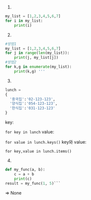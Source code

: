 1.

```python
my_list = [1,2,3,4,5,6,7]
for i in my_list:
    print(i)
```

2.

``` python
#방법1
my_list = [1,2,3,4,5,6,7]
for j in range(len(my_list)):
    print(j, my_list[j])
#방법2
for k,g in enumerate(my_list):
    print(k,g) '''
```

3.

``` python
lunch =
{ 
  '중국집':'02-123-123',
  '양식집':'054-123-123',
  '한식집':'031-123-123'
}
```

key:  

`for key in lunch`
value:  

`for value in lunch.keys()`
key와 value:  

`for key,value in lunch.items()`

4.

``` python
def my_func(a, b):
    c = a + b
    print(c)
result = my_func(1, 5)```
```

=> None